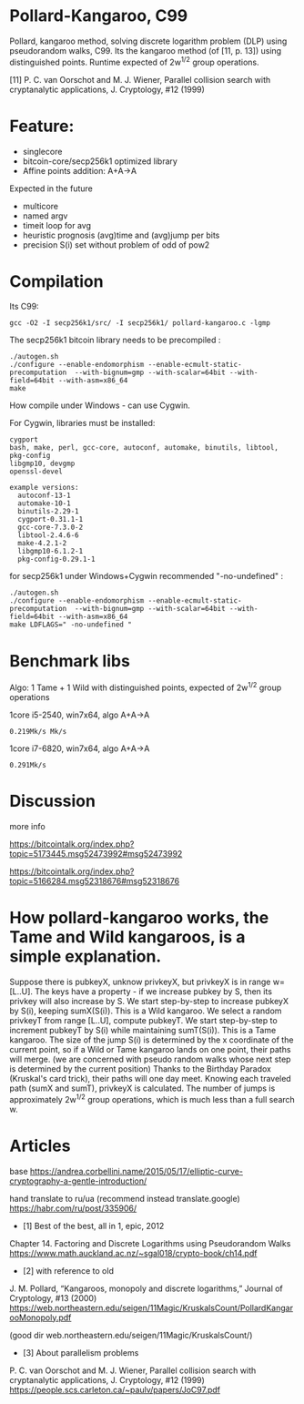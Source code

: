 # Pollard-Kangaroo, C99

Pollard, kangaroo method, solving discrete logarithm problem (DLP) using pseudorandom walks, C99.
Its the kangaroo method (of [11, p. 13]) using distinguished points.
Runtime expected of 2w<sup>1/2</sup> group operations.

[11] P. C. van Oorschot and M. J. Wiener, Parallel collision search with cryptanalytic applications, J. Cryptology, #12 (1999)

# Feature:

 - singlecore
 - bitcoin-core/secp256k1 optimized library
 - Affine points addition: A+A->A

Expected in the future
 - multicore
 - named argv
 - timeit loop for avg
 - heuristic prognosis (avg)time and (avg)jump per bits
 - precision S(i) set without problem of odd of pow2

# Compilation

Its C99: 
```
gcc -O2 -I secp256k1/src/ -I secp256k1/ pollard-kangaroo.c -lgmp
```
The secp256k1 bitcoin library needs to be precompiled : 
```
./autogen.sh
./configure --enable-endomorphism --enable-ecmult-static-precomputation  --with-bignum=gmp --with-scalar=64bit --with-field=64bit --with-asm=x86_64 
make
```

How compile under Windows - can use Cygwin.

For Cygwin, libraries must be installed:
```
cygport
bash, make, perl, gcc-core, autoconf, automake, binutils, libtool, pkg-config
libgmp10, devgmp
openssl-devel

example versions:
  autoconf-13-1
  automake-10-1
  binutils-2.29-1
  cygport-0.31.1-1
  gcc-core-7.3.0-2
  libtool-2.4.6-6
  make-4.2.1-2
  libgmp10-6.1.2-1
  pkg-config-0.29.1-1
 ```

for secp256k1 under Windows+Cygwin recommended "-no-undefined" : 
```
./autogen.sh
./configure --enable-endomorphism --enable-ecmult-static-precomputation  --with-bignum=gmp --with-scalar=64bit --with-field=64bit --with-asm=x86_64 
make LDFLAGS=" -no-undefined "
```

# Benchmark libs
Algo: 1 Tame + 1 Wild with distinguished points,  expected of 2w<sup>1/2</sup> group operations

1core i5-2540, win7x64, algo A+A->A
```
0.219Mk/s Mk/s
```

1core i7-6820, win7x64, algo A+A->A
```
0.291Mk/s
```

# Discussion
more info

https://bitcointalk.org/index.php?topic=5173445.msg52473992#msg52473992

https://bitcointalk.org/index.php?topic=5166284.msg52318676#msg52318676

# How pollard-kangaroo works, the Tame and Wild kangaroos, is a simple explanation.

Suppose there is pubkeyX, unknow privkeyX, but privkeyX is in range w=[L..U]. 
The keys have a property - if we increase pubkey by S, then its privkey will also increase by S. 
We start step-by-step to increase pubkeyX by S(i), keeping sumX(S(i)). This is a Wild kangaroo. 
We select a random privkeyT from range [L..U], compute pubkeyT. 
We start step-by-step to increment pubkeyT by S(i) while maintaining sumT(S(i)). This is a Tame kangaroo. 
The size of the jump S(i) is determined by the x coordinate of the current point, so if a Wild or Tame kangaroo lands on one point, their paths will merge. 
(we are concerned with pseudo random walks whose next step is determined by the current position) 
Thanks to the Birthday Paradox (Kruskal's card trick), their paths will one day meet. 
Knowing each traveled path (sumX and sumT), privkeyX is calculated. 
The number of jumps is approximately 2w<sup>1/2</sup> group operations, which is much less than a full search w. 

# Articles

base
https://andrea.corbellini.name/2015/05/17/elliptic-curve-cryptography-a-gentle-introduction/

hand translate to ru/ua (recommend instead translate.google)
https://habr.com/ru/post/335906/


- [1] Best of the best, all in 1, epic,  2012

Chapter 14. Factoring and Discrete Logarithms using Pseudorandom Walks 
https://www.math.auckland.ac.nz/~sgal018/crypto-book/ch14.pdf

- [2] with reference to old

J. M. Pollard, “Kangaroos, monopoly and discrete logarithms,” Journal of Cryptology, #13 (2000) 
https://web.northeastern.edu/seigen/11Magic/KruskalsCount/PollardKangarooMonopoly.pdf

(good dir web.northeastern.edu/seigen/11Magic/KruskalsCount/)

- [3] About parallelism problems

P. C. van Oorschot and M. J. Wiener, Parallel collision search with cryptanalytic applications, J. Cryptology, #12 (1999) 
https://people.scs.carleton.ca/~paulv/papers/JoC97.pdf

